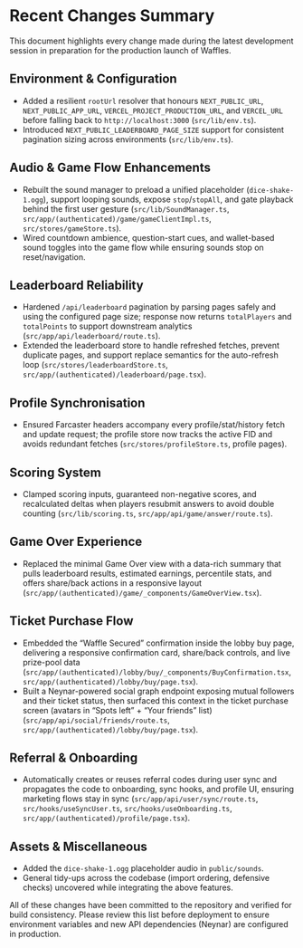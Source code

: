 # Recent Changes Summary

This document highlights every change made during the latest development session in preparation for the production launch of Waffles.

## Environment & Configuration
- Added a resilient `rootUrl` resolver that honours `NEXT_PUBLIC_URL`, `NEXT_PUBLIC_APP_URL`, `VERCEL_PROJECT_PRODUCTION_URL`, and `VERCEL_URL` before falling back to `http://localhost:3000` (`src/lib/env.ts`).
- Introduced `NEXT_PUBLIC_LEADERBOARD_PAGE_SIZE` support for consistent pagination sizing across environments (`src/lib/env.ts`).

## Audio & Game Flow Enhancements
- Rebuilt the sound manager to preload a unified placeholder (`dice-shake-1.ogg`), support looping sounds, expose `stop`/`stopAll`, and gate playback behind the first user gesture (`src/lib/SoundManager.ts`, `src/app/(authenticated)/game/gameClientImpl.ts`, `src/stores/gameStore.ts`).
- Wired countdown ambience, question-start cues, and wallet-based sound toggles into the game flow while ensuring sounds stop on reset/navigation.

## Leaderboard Reliability
- Hardened `/api/leaderboard` pagination by parsing pages safely and using the configured page size; response now returns `totalPlayers` and `totalPoints` to support downstream analytics (`src/app/api/leaderboard/route.ts`).
- Extended the leaderboard store to handle refreshed fetches, prevent duplicate pages, and support replace semantics for the auto-refresh loop (`src/stores/leaderboardStore.ts`, `src/app/(authenticated)/leaderboard/page.tsx`).

## Profile Synchronisation
- Ensured Farcaster headers accompany every profile/stat/history fetch and update request; the profile store now tracks the active FID and avoids redundant fetches (`src/stores/profileStore.ts`, profile pages).

## Scoring System
- Clamped scoring inputs, guaranteed non-negative scores, and recalculated deltas when players resubmit answers to avoid double counting (`src/lib/scoring.ts`, `src/app/api/game/answer/route.ts`).

## Game Over Experience
- Replaced the minimal Game Over view with a data-rich summary that pulls leaderboard results, estimated earnings, percentile stats, and offers share/back actions in a responsive layout (`src/app/(authenticated)/game/_components/GameOverView.tsx`).

## Ticket Purchase Flow
- Embedded the “Waffle Secured” confirmation inside the lobby buy page, delivering a responsive confirmation card, share/back controls, and live prize-pool data (`src/app/(authenticated)/lobby/buy/_components/BuyConfirmation.tsx`, `src/app/(authenticated)/lobby/buy/page.tsx`).
- Built a Neynar-powered social graph endpoint exposing mutual followers and their ticket status, then surfaced this context in the ticket purchase screen (avatars in “Spots left” + “Your friends” list) (`src/app/api/social/friends/route.ts`, `src/app/(authenticated)/lobby/buy/page.tsx`).

## Referral & Onboarding
- Automatically creates or reuses referral codes during user sync and propagates the code to onboarding, sync hooks, and profile UI, ensuring marketing flows stay in sync (`src/app/api/user/sync/route.ts`, `src/hooks/useSyncUser.ts`, `src/hooks/useOnboarding.ts`, `src/app/(authenticated)/profile/page.tsx`).

## Assets & Miscellaneous
- Added the `dice-shake-1.ogg` placeholder audio in `public/sounds`.
- General tidy-ups across the codebase (import ordering, defensive checks) uncovered while integrating the above features.

All of these changes have been committed to the repository and verified for build consistency. Please review this list before deployment to ensure environment variables and new API dependencies (Neynar) are configured in production.
